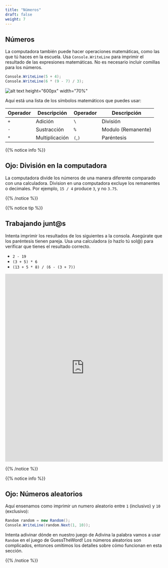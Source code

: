```yaml
---
title: "Números"
draft: false
weight: 7
---
```


## Números

La computadora también puede hacer operaciones matemáticas, como las que tú haces en la escuela. Usa `Console.WriteLine` para imprimir el resultado de las expresiones matemáticas. No es necesario incluir comillas para los números.

```csharp
Console.WriteLine(5 + 4);
Console.WriteLine(6 * (9 - 7) / 3);
```

![alt text height="600px" width="70%"](../media/numbers-intro.png "Printing numbers")

Aquí está una lista de los símbolos matemáticos que puedes usar:

| Operador  | Descripción  | Operador      | Descripción         |
| -------- | ----------- | ------------ | ------------------ |
| `+`      | Adición     | `\`          | División           | 
| `-`      | Sustracción | `%`          | Modulo (Remanente) |
| `*`      | Multiplicación | `(`,`)`      | Paréntesis      |

{{% notice info %}}

## Ojo: División en la computadora 

La computadora divide los números de una manera diferente comparado con una calculadora. Division en una computadora excluye los remanentes o decimales. Por ejemplo, `15 / 4` produce `3`, y no `3.75`.

{{% /notice %}}

{{% notice tip %}}

## Trabajando junt@s

Intenta imprimir los resultados de los siguientes a la consola. Asegúrate que los paréntesis tienen pareja. Usa una calculadora (o hazlo tú sol@) para verificar que tienes el resultado correcto.

- `2 - 19`
- `(3 + 5) * 6`
- `(13 + 5 * 8) / (6 - (3 + 7))`

<iframe height="600px" width="100%" src="https://repl.it/@nuevofoundation/NF-CSharp-blank?lite=true" scrolling="no" frameborder="no" allowtransparency="true" allowfullscreen="true" sandbox="allow-forms allow-pointer-lock allow-popups allow-same-origin allow-scripts allow-modals"></iframe>

{{% /notice %}}

{{% notice info %}}

## Ojo: Números aleatorios

Aquí ensenamos como imprimir un numero aleatorio entre `1` (inclusivo) y `10` (exclusivo):

```csharp
Random random = new Random();
Console.WriteLine(random.Next(1, 10));
```

Intenta adivinar dónde en nuestro juego de Adivina la palabra vamos a usar `Random` en el juego de GuessTheWord! Los números aleatorios son complicados, entonces omitimos los detalles sobre cómo funcionan en esta sección.

{{% /notice %}}
